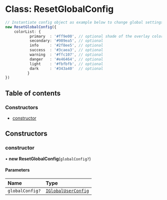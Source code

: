 # Class: ResetGlobalConfig

```typescript
// Instantiate config object as example below to change global settings on-fly it takes IGlobalUserConfig as the argument.
new ResetGlobalConfig({
    colorList: {
           primary  : '#ff9e00', // optional shade of the overlay color
           secondary: '#989ea5', // optional
           info     : '#2f8ee5', // optional
           success  : '#3caea3', // optional
           warning  : '#ffc107', // optional
           danger   : '#e46464', // optional
           light    : '#fbfbfb', // optional
           dark     : '#343a40'  // optional
          }
})
```

## Table of contents

### Constructors

- [constructor](../wiki/ResetGlobalConfig#constructor)

## Constructors

### constructor

• **new ResetGlobalConfig**(`globalConfig?`)

#### Parameters

| Name | Type |
| :------ | :------ |
| `globalConfig?` | [`IGlobalUserConfig`](../wiki/IGlobalUserConfig) |
